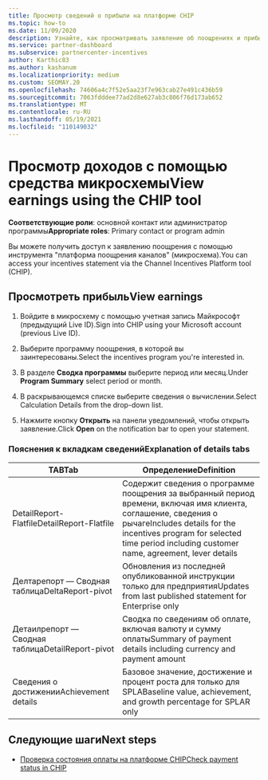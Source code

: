 ```yaml
---
title: Просмотр сведений о прибыли на платформе CHIP
ms.topic: how-to
ms.date: 11/09/2020
description: Узнайте, как просматривать заявление об поощрениях и прибыль в средстве "платформа поощрения каналов" (микросхема).
ms.service: partner-dashboard
ms.subservice: partnercenter-incentives
author: Karthic83
ms.author: kashanum
ms.localizationpriority: medium
ms.custom: SEOMAY.20
ms.openlocfilehash: 74606a4c7f52e5aa23f7e963cab27e491c436b59
ms.sourcegitcommit: 7063fdddee77ad2d8e627ab3c806f76d173ab652
ms.translationtype: MT
ms.contentlocale: ru-RU
ms.lasthandoff: 05/19/2021
ms.locfileid: "110149032"
---
```

# <a name="view-earnings-using-the-chip-tool"></a><span data-ttu-id="aa7a0-103">Просмотр доходов с помощью средства микросхемы</span><span class="sxs-lookup"><span data-stu-id="aa7a0-103">View earnings using the CHIP tool</span></span>

<span data-ttu-id="aa7a0-104">**Соответствующие роли**: основной контакт или администратор программы</span><span class="sxs-lookup"><span data-stu-id="aa7a0-104">**Appropriate roles**: Primary contact or program admin</span></span>

<span data-ttu-id="aa7a0-105">Вы можете получить доступ к заявлению поощрения с помощью инструмента "платформа поощрения каналов" (микросхема).</span><span class="sxs-lookup"><span data-stu-id="aa7a0-105">You can access your incentives statement via the Channel Incentives Platform tool (CHIP).</span></span>

## <a name="view-earnings"></a><span data-ttu-id="aa7a0-106">Просмотреть прибыль</span><span class="sxs-lookup"><span data-stu-id="aa7a0-106">View earnings</span></span>

1. <span data-ttu-id="aa7a0-107">Войдите в микросхему с помощью учетная запись Майкрософт (предыдущий Live ID).</span><span class="sxs-lookup"><span data-stu-id="aa7a0-107">Sign into CHIP using your Microsoft account (previous Live ID).</span></span>

2. <span data-ttu-id="aa7a0-108">Выберите программу поощрения, в которой вы заинтересованы.</span><span class="sxs-lookup"><span data-stu-id="aa7a0-108">Select the incentives program you're interested in.</span></span>

3. <span data-ttu-id="aa7a0-109">В разделе **Сводка программы** выберите период или месяц.</span><span class="sxs-lookup"><span data-stu-id="aa7a0-109">Under **Program Summary** select period or month.</span></span> 
1. <span data-ttu-id="aa7a0-110">В раскрывающемся списке выберите сведения о вычислении.</span><span class="sxs-lookup"><span data-stu-id="aa7a0-110">Select Calculation Details from the drop-down list.</span></span>
1.  <span data-ttu-id="aa7a0-111">Нажмите кнопку **Открыть** на панели уведомлений, чтобы открыть заявление.</span><span class="sxs-lookup"><span data-stu-id="aa7a0-111">Click **Open** on the notification bar  to open your statement.</span></span>

### <a name="explanation-of-details-tabs"></a><span data-ttu-id="aa7a0-112">Пояснения к вкладкам сведений</span><span class="sxs-lookup"><span data-stu-id="aa7a0-112">Explanation of details tabs</span></span>

|<span data-ttu-id="aa7a0-113">**TAB**</span><span class="sxs-lookup"><span data-stu-id="aa7a0-113">**Tab**</span></span>|<span data-ttu-id="aa7a0-114">**Определение**</span><span class="sxs-lookup"><span data-stu-id="aa7a0-114">**Definition**</span></span>|
|-------------|--------------------------|
|<span data-ttu-id="aa7a0-115">DetailReport-Flatfile</span><span class="sxs-lookup"><span data-stu-id="aa7a0-115">DetailReport-Flatfile</span></span>|<span data-ttu-id="aa7a0-116">Содержит сведения о программе поощрения за выбранный период времени, включая имя клиента, соглашение, сведения о рычаге</span><span class="sxs-lookup"><span data-stu-id="aa7a0-116">Includes details for the incentives program for selected time period including customer name, agreement, lever details</span></span>|
|<span data-ttu-id="aa7a0-117">Делтарепорт — Сводная таблица</span><span class="sxs-lookup"><span data-stu-id="aa7a0-117">DeltaReport-pivot</span></span>|<span data-ttu-id="aa7a0-118">Обновления из последней опубликованной инструкции только для предприятия</span><span class="sxs-lookup"><span data-stu-id="aa7a0-118">Updates from last published statement for Enterprise only</span></span>|
|<span data-ttu-id="aa7a0-119">Детаилрепорт — Сводная таблица</span><span class="sxs-lookup"><span data-stu-id="aa7a0-119">DetailReport-pivot</span></span>|<span data-ttu-id="aa7a0-120">Сводка по сведениям об оплате, включая валюту и сумму оплаты</span><span class="sxs-lookup"><span data-stu-id="aa7a0-120">Summary of payment details including currency and payment amount</span></span>|
|<span data-ttu-id="aa7a0-121">Сведения о достижении</span><span class="sxs-lookup"><span data-stu-id="aa7a0-121">Achievement details</span></span>|<span data-ttu-id="aa7a0-122">Базовое значение, достижение и процент роста для только для SPLA</span><span class="sxs-lookup"><span data-stu-id="aa7a0-122">Baseline value, achievement, and growth percentage for SPLAR only</span></span>|

## <a name="next-steps"></a><span data-ttu-id="aa7a0-123">Следующие шаги</span><span class="sxs-lookup"><span data-stu-id="aa7a0-123">Next steps</span></span>

- [<span data-ttu-id="aa7a0-124">Проверка состояния оплаты на платформе CHIP</span><span class="sxs-lookup"><span data-stu-id="aa7a0-124">Check payment status in CHIP</span></span>](chip-payment-status.md)